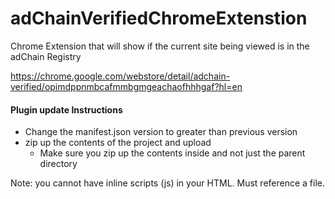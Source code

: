 # adChainVerifiedChromeExtenstion
Chrome Extension that will show if the current site being viewed is in the adChain Registry

https://chrome.google.com/webstore/detail/adchain-verified/opimdppnmbcafmmbgmgeachaofhhhgaf?hl=en

#### Plugin update Instructions
 - Change the manifest.json version to greater than previous version
 - zip up the contents of the project and upload
    - Make sure you zip up the contents inside and not just the parent directory

Note: you cannot have inline scripts (js) in your HTML. Must reference a file.
